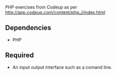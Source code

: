 PHP exercises from Codeup as per http://app.codeup.com/content/php_i/index.html

## Dependencies
* PHP

## Required
* An input output interface such as a comand line.